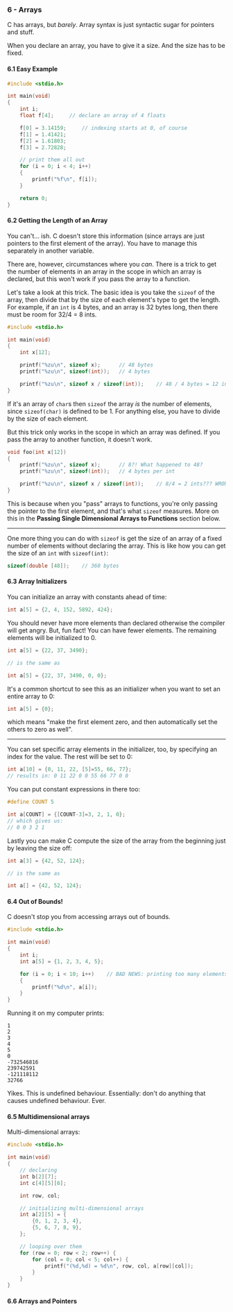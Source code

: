 ### 6 - Arrays

C has arrays, but *barely*. Array syntax is just syntactic sugar for pointers
and stuff.

When you declare an array, you have to give it a size. And the size has to be
fixed.

#### 6.1 Easy Example

```c
#include <stdio.h>

int main(void)
{
    int i;
    float f[4];     // declare an array of 4 floats

    f[0] = 3.14159;     // indexing starts at 0, of course
    f[1] = 1.41421;
    f[2] = 1.61803;
    f[3] = 2.72828;

    // print them all out
    for (i = 0; i < 4; i++)
    {
        printf("%f\n", f[i]);
    }

    return 0;
}
```

#### 6.2 Getting the Length of an Array

You can't... ish. C doesn't store this information (since arrays are just
pointers to the first element of the array). You have to manage this separately
in another variable.

There are, however, circumstances where you *can*. There is a trick to get the
number of elements in an array in the scope in which an array is declared, but
this won't work if you pass the array to a function.

Let's take a look at this trick. The basic idea is you take the `sizeof` of the
array, then divide that by the size of each element's type to get the length.
For example, if an `int` is 4 bytes, and an array is 32 bytes long, then there
must be room for 32/4 = 8 ints.

```c
#include <stdio.h>

int main(void)
{
    int x[12];

    printf("%zu\n", sizeof x);      // 48 bytes
    printf("%zu\n", sizeof(int));   // 4 bytes

    printf("%zu\n", sizeof x / sizeof(int));    // 48 / 4 bytes = 12 ints
}
```

If it's an array of `char`s then `sizeof` the array *is* the number of
elements, since `sizeof(char)` is defined to be 1. For anything else, you have
to divide by the size of each element.

But this trick only works in the scope in which an array was defined. If you
pass the array to another function, it doesn't work.

```c
void foo(int x[12])
{
    printf("%zu\n", sizeof x);      // 8?! What happened to 48?
    printf("%zu\n", sizeof(int));   // 4 bytes per int

    printf("%zu\n", sizeof x / sizeof(int));    // 8/4 = 2 ints??? WRONG.
}
```

This is because when you "pass" arrays to functions, you're only passing the
pointer to the first element, and that's what `sizeof` measures. More on this
in the **Passing Single Dimensional Arrays to Functions** section below.

---

One more thing you can do with `sizeof` is get the size of an array of a fixed
number of elements without declaring the array. This is like how you can get
the size of an `int` with `sizeof(int)`:

```c
sizeof(double [48]);    // 360 bytes
```

#### 6.3 Array Initializers

You can initialize an array with constants ahead of time:

```c
int a[5] = {2, 4, 152, 5892, 424};
```

You should never have more elements than declared otherwise the compiler will
get angry. But, fun fact! You can have fewer elements. The remaining elements
will be initialized to 0.

```c
int a[5] = {22, 37, 3490};

// is the same as

int a[5] = {22, 37, 3490, 0, 0};
```

It's a common shortcut to see this as an initializer when you want to set an
entire array to 0:

```c
int a[5] = {0};
```

which means "make the first element zero, and then automatically set the others
to zero as well".

---

You can set specific array elements in the initializer, too, by specifying an
index for the value. The rest will be set to 0:

```c
int a[10] = {0, 11, 22, [5]=55, 66, 77};
// results in: 0 11 22 0 0 55 66 77 0 0
```

You can put constant expressions in there too:

```c
#define COUNT 5

int a[COUNT] = {[COUNT-3]=3, 2, 1, 0};
// which gives us:
// 0 0 3 2 1
```

Lastly you can make C compute the size of the array from the beginning just by
leaving the size off:

```c
int a[3] = {42, 52, 124};

// is the same as

int a[] = {42, 52, 124};
```

#### 6.4 Out of Bounds!

C doesn't stop you from accessing arrays out of bounds.

```c
#include <stdio.h>

int main(void)
{
    int i;
    int a[5] = {1, 2, 3, 4, 5};

    for (i = 0; i < 10; i++)    // BAD NEWS: printing too many elements!
    {
        printf("%d\n", a[i]);
    }
}
```

Running it on my computer prints:

```
1
2
3
4
5
0
-732546816
239742591
-121118112
32766
```

Yikes. This is undefined behaviour. Essentially: don't do anything that causes
undefined behaviour. Ever.

#### 6.5 Multidimensional arrays

Multi-dimensional arrays:

```c
#include <stdio.h>

int main(void)
{
    // declaring
    int b[2][7];
    int c[4][5][6];

    int row, col;

    // initializing multi-dimensional arrays
    int a[2][5] = {
        {0, 1, 2, 3, 4},
        {5, 6, 7, 8, 9},
    };

    // looping over them
    for (row = 0; row < 2; row++) {
        for (col = 0; col < 5; col++) {
            printf("(%d,%d) = %d\n", row, col, a[row][col]);
        }
    }
}
```

#### 6.6 Arrays and Pointers

